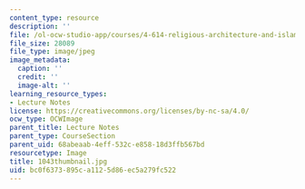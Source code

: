 ```yaml
---
content_type: resource
description: ''
file: /ol-ocw-studio-app/courses/4-614-religious-architecture-and-islamic-cultures-fall-2002/bc0f6373895ca1125d86ec5a279fc522_1043thumbnail.jpg
file_size: 28089
file_type: image/jpeg
image_metadata:
  caption: ''
  credit: ''
  image-alt: ''
learning_resource_types:
- Lecture Notes
license: https://creativecommons.org/licenses/by-nc-sa/4.0/
ocw_type: OCWImage
parent_title: Lecture Notes
parent_type: CourseSection
parent_uid: 68abeaab-4eff-532c-e858-18d3ffb567bd
resourcetype: Image
title: 1043thumbnail.jpg
uid: bc0f6373-895c-a112-5d86-ec5a279fc522
---
```

